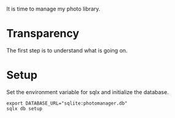 It is time to manage my photo library.

# Transparency

The first step is to understand what is going on.

# Setup

Set the environment variable for sqlx and initialize the database.

```
export DATABASE_URL="sqlite:photomanager.db"
sqlx db setup
```

